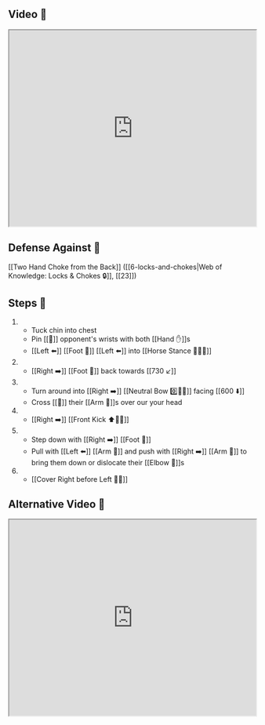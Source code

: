 ## Video 🎥

<iframe src="https://www.youtube.com/embed/uLa23sQTVRI" width="100%" height="400"></iframe>

## Defense Against 🤺

[[Two Hand Choke from the Back]] ([[6-locks-and-chokes|Web of Knowledge: Locks & Chokes 🔒]], [[23]])

## Steps 👣

1. - Tuck chin into chest
    - Pin [[🎯]] opponent's wrists with both [[Hand ✋]]s
    - [[Left ⬅️]] [[Foot 🦶]] [[Left ⬅️]] into [[Horse Stance 🏇🧍‍♂️]]
2. - [[Right ➡️]] [[Foot 🦶]] back towards [[730 ↙️]]
3. - Turn around into [[Right ➡️]] [[Neutral Bow 0️⃣🧍‍♂️]] facing [[600 ⬇️]]
    - Cross [[🎯]] their [[Arm 💪]]s over our your head
4. - [[Right ➡️]] [[Front Kick ⬆️🦶💥]]
5. - Step down with [[Right ➡️]] [[Foot 🦶]]
    - Pull with [[Left ⬅️]] [[Arm 💪]] and push with [[Right ➡️]] [[Arm 💪]] to bring them down or dislocate their [[Elbow 💪]]s
6. - [[Cover Right before Left 🦶🔄]]

## Alternative Video 🎥

<iframe src="https://www.youtube.com/embed/4Bi7OLLs0Z8?start=320" width="100%" height="400"></iframe>